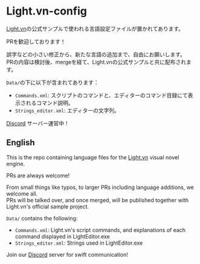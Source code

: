 # Light.vn-config

[Light.vn](http://lightvn.net/)の公式サンプルで使われる言語設定ファイルが置かれてあります。  

PRを歓迎しております！

誤字などの小さい修正から、新たな言語の追加まで、自由にお願いします。  
PRの内容は検討後、mergeを経て、Light.vnの公式サンプルと共に配布されます。

`Data/`の下に以下が含まれてあります：

- `Commands.xml`: スクリプトのコマンドと、エディターのコマンド目録にて表示されるコマンド説明。
- `Strings_editor.xml`: エディターの文字列。

[Discord](https://discord.gg/gzNThtmGH3) サーバー運営中！

## English

This is the repo containing language files for the [Light.vn](http://lightvn.net/) visual novel engine.

PRs are always welcome!  

From small things like typos, to larger PRs including language additions, we welcome all.  
PRs will be talked over, and once merged, will be published together with Light.vn's official sample project.

`Data/` contains the following:

- `Commands.xml`: Light.vn's script commands, and explanations of each command displayed in LightEditor.exe
- `Strings_editor.xml`: Strings used in LightEditor.exe

Join our [Discord](https://discord.gg/gzNThtmGH3) server for swift communication!

